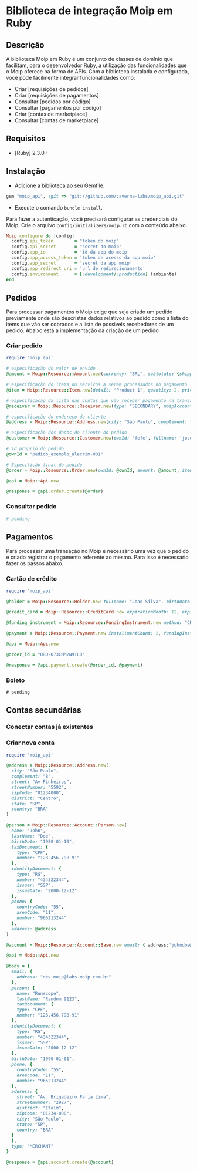 # Biblioteca de integração Moip em Ruby

## Descrição

A biblioteca Moip em Ruby é um conjunto de classes de domínio que facilitam, para o desenvolvedor Ruby, a utilização das funcionalidades que o Moip oferece na forma de APIs. Com a biblioteca instalada e configurada, você pode facilmente integrar funcionalidades como:

 - Criar [requisições de pedidos]
 - Criar [requisições de pagamentos] 
 - Consultar [pedidos por código] 
 - Consultar [pagamentos por código] 
 - Criar [contas de marketplace]
 - Consultar [contas de marketplace]
 
## Requisitos
 - [Ruby] 2.3.0+
 
## Instalação
- Adicione a biblioteca ao seu Gemfile.

```ruby
gem "moip_api", :git => "git://github.com/caverna-labs/moip_api.git"
```

 - Execute o comando `bundle install`.

Para fazer a autenticação, você precisará configurar as credenciais do Moip. Crie o arquivo `config/initializers/moip.rb` com o conteúdo abaixo.

```ruby
Moip.configure do |config|
  config.api_token        = "token do moip"
  config.api_secret       = "secret do moip"
  config.app_id           = 'id da app do moip'
  config.app_access_token = 'token de acesso da app moip'
  config.app_secret       = 'secret da app moip'
  config.app_redirect_uri = 'url de redirecionamento'
  config.environment      = [:development/:production] (ambiente)
end
```

## Pedidos
Para processar pagamentos o Moip exige que seja criado um pedido previamente onde são descristas dados relativos ao pedido como a lista do items que vão ser cobrados e a lista de possiveis recebedores de um pedido. Abaixo está a implementação da criação de um pedido

### Criar pedido

```ruby
require 'moip_api'

# especificação do valor de envido
@amount = Moip::Resource::Amount.new(currency: "BRL", subtotals: {shipping: 50})

# especificação do items ou serviços a serem processados no pagamento
@item = Moip::Resource::Item.new(detail: "Product 1", quantity: 2, price: 2000, product: "Description of a product...")

# especificação da lista das contas que vão receber pagamento na transação
@receiver = Moip::Resource::Receiver.new(type: "SECONDARY", moipAccount: {}, amount: {})

# especificação do endereço do cliente 
@address = Moip::Resource::Address.new(city: "São Paulo", complement: "8", street: "Avenida Faria Lima", streetNumber: "2927", zipCode: "0123400000", state: "SP", type: "SHIPPING", country: "BRA")

# especificação dos dados do cliente do pedido
@customer = Moip::Resource::Customer.new(ownId: 'fefe', fullname: 'jose atonio', email: 'teste@teste.com', taxDocument: {type: 'CPF', number: '037.852.496-83'}, phone: {countryCode: '55', areaCode: '86', number: '99999-9999'}, shippingAddress: @address)

# id próprio do pedido
@ownId = "pedido_exemplo_alecrim-001"

# Especificão final do pedido
@order = Moip::Resource::Order.new(ownId: @ownId, amount: @amount, items: [@item], customer: @customer)

@api = Moip::Api.new

@response = @api.order.create(@order)

```

### Consultar pedido
```ruby
# pending

```

## Pagamentos
Para processar uma transação no Moip é necessário uma vez que o pedido é criado registrar o pagamento referente ao mesmo. Para isso é necessário fazer os passos abaixo.

### Cartão de crédito
```ruby
require 'moip_api'

@holder = Moip::Resource::Holder.new fullname: "Joao Silva", birthdate: "1988-12-30", taxDocument: { type: "CPF", number: "12345679891"}, phone: {}

@credit_card = Moip::Resource::CreditCard.new expirationMonth: 12, expirationYear: 25, number: "5555666677778884", cvc: "123", holder: @holder

@funding_instrument = Moip::Resource::FundingInstrument.new method: "CREDIT_CARD", creditCard: @credit_card

@payment = Moip::Resource::Payment.new installmentCount: 2, fundingInstrument: @funding_instrument

@api = Moip::Api.new

@order_id = "ORD-O73CMM2N9TLD"

@response = @api.payment.create(@order_id, @payment)

```

### Boleto
```
# pending
```

## Contas secundárias

### Conectar contas já existentes

### Criar nova conta
```ruby
require 'moip_api'

@address = Moip::Resource::Address.new(
  city: "São Paulo",
  complement: "8",
  street: "Av Pinheiros",
  streetNumber: "5592",
  zipCode: "01234000",
  district: "Centro",
  state: "SP",
  country: "BRA"
)

@person = Moip::Resource::Account::Person.new(
  name: "John",
  lastName: "Doe",
  birthDate: "1980-01-10",
  taxDocument: {
    type: "CPF",
    number: "123.456.798-91"
  },
  identityDocument: {
    type: "RG",
    number: "434322344",
    issuer: "SSP",
    issueDate: "2000-12-12"
  },
  phone: {
    countryCode: "55",
    areaCode: "11",
    number: "965213244"
  },
  address: @address
)

@account = Moip::Resource::Account::Base.new email: { address:'johndoe@mail.com.br' }, person: @person, type: "MERCHANT"

@api = Moip::Api.new

@body = {
  email: {
    address: "dev.moip@labs.moip.com.br"
  },
  person: {
    name: "Runscope",
    lastName: "Random 9123",
    taxDocument: {
    type: "CPF",
    number: "123.456.798-91"
  },
  identityDocument: {
    type: "RG",
    number: "434322344",
    issuer: "SSP",
    issueDate: "2000-12-12"
  },
  birthDate: "1990-01-01",
  phone: {
    countryCode: "55",
    areaCode: "11",
    number: "965213244"
  },
  address: {
    street: "Av. Brigadeiro Faria Lima",
    streetNumber: "2927",
    district: "Itaim",
    zipCode: "01234-000",
    city: "São Paulo",
    state: "SP",
    country: "BRA"
  }
  },
  type: "MERCHANT"
}

@response = @api.account.create(@account)

```
